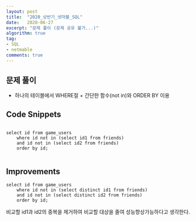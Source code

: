 ```yaml
---
layout: post
title:  "2020_상반기_넷마블_SQL"
date:   2020-06-27
excerpt: "문제 풀이 (문제 공유 불가...)"
algorithm: true
tag:
- SQL
- netmable
comments: true
---
```


## 문제 풀이
 - 하나의 테이블에서 WHERE절 + 간단한 함수(not in)와 ORDER BY 이용




## Code Snippets

```

select id from game_users
    where id not in (select id1 from friends)
    and id not in (select id2 from friends)
    order by id;


```

## Improvements
```
select id from game_users
    where id not in (select distinct id1 from friends)
    and id not in (select distinct id2 from friends)
    order by id;
```  

비교할 id1과 id2의 중복을 제거하여 비교할 대상을 줄여 성능향상가능하다고 생각한다. 
 


